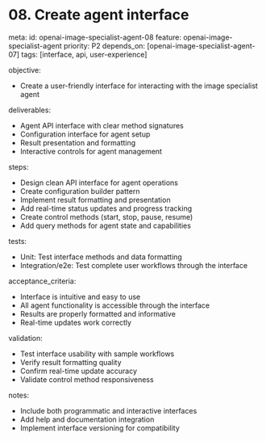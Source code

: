 # 08. Create agent interface

meta:
id: openai-image-specialist-agent-08
feature: openai-image-specialist-agent
priority: P2
depends_on: [openai-image-specialist-agent-07]
tags: [interface, api, user-experience]

objective:

- Create a user-friendly interface for interacting with the image specialist agent

deliverables:

- Agent API interface with clear method signatures
- Configuration interface for agent setup
- Result presentation and formatting
- Interactive controls for agent management

steps:

- Design clean API interface for agent operations
- Create configuration builder pattern
- Implement result formatting and presentation
- Add real-time status updates and progress tracking
- Create control methods (start, stop, pause, resume)
- Add query methods for agent state and capabilities

tests:

- Unit: Test interface methods and data formatting
- Integration/e2e: Test complete user workflows through the interface

acceptance_criteria:

- Interface is intuitive and easy to use
- All agent functionality is accessible through the interface
- Results are properly formatted and informative
- Real-time updates work correctly

validation:

- Test interface usability with sample workflows
- Verify result formatting quality
- Confirm real-time update accuracy
- Validate control method responsiveness

notes:

- Include both programmatic and interactive interfaces
- Add help and documentation integration
- Implement interface versioning for compatibility
